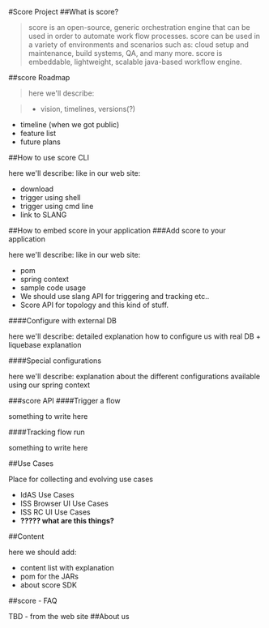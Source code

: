#Score Project
##What is score?

>score is an open-source, generic orchestration engine that can be used in order to automate work flow processes.
score can be used in a variety of environments and scenarios such as: cloud setup and maintenance, build systems, QA, and many more.
score is embeddable, lightweight, scalable java-based workflow engine.

##score Roadmap

>here we'll describe:

>+ vision, timelines, versions(?)
+ timeline (when we got public)
+ feature list
+ future plans

##How to use score CLI

here we'll describe: like in our web site:

+ download
+ trigger using shell
+ trigger using cmd line
+ link to SLANG



##How to embed score in your application
###Add score to your application

here we'll describe: like in our web site:

+ pom
+ spring context
+ sample code usage
+ We should use slang API for triggering and tracking etc..
+ Score API for topology and this kind of stuff.

####Configure with external DB

here we'll describe: detailed explanation how to configure us with real DB + liquebase explanation

####Special configurations

here we'll describe: explanation about the different configurations available using our spring context

###score API
####Trigger a flow

something to write here

####Tracking flow run

something to write here

##Use Cases

Place for collecting and evolving use cases

+ IdAS Use Cases
+ ISS Browser UI Use Cases
+ ISS RC UI Use Cases
+ **????? what are this things?**

##Content

here we should add:

+ content list with explanation
+ pom for the JARs
+ about score SDK

##score - FAQ

TBD - from the web site
##About us